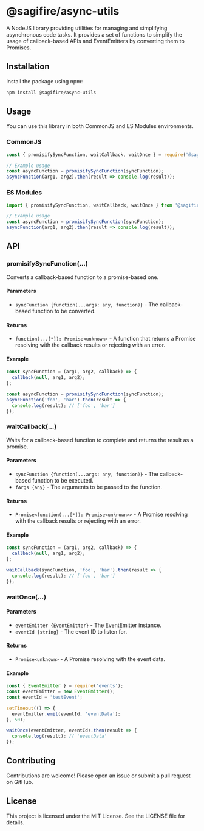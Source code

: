 # @sagifire/async-utils

A NodeJS library providing utilities for managing and simplifying asynchronous code tasks. It provides a set of functions to simplify the usage of callback-based APIs and EventEmitters by converting them to Promises.

## Installation

Install the package using npm:

```sh
npm install @sagifire/async-utils
```

## Usage

You can use this library in both CommonJS and ES Modules environments.

### CommonJS

```javascript
const { promisifySyncFunction, waitCallback, waitOnce } = require('@sagifire/async-utils');

// Example usage
const asyncFunction = promisifySyncFunction(syncFunction);
asyncFunction(arg1, arg2).then(result => console.log(result));
```

### ES Modules
```javascript
import { promisifySyncFunction, waitCallback, waitOnce } from '@sagifire/async-utils';

// Example usage
const asyncFunction = promisifySyncFunction(syncFunction);
asyncFunction(arg1, arg2).then(result => console.log(result));
```

## API

### promisifySyncFunction(...)

Converts a callback-based function to a promise-based one.

#### Parameters

* `syncFunction {function(...args: any, function)}` - The callback-based function to be converted.

#### Returns

* `function(...[*]): Promise<unknown>` - A function that returns a Promise resolving with the callback results or rejecting with an error.

#### Example

```javascript
const syncFunction = (arg1, arg2, callback) => {
  callback(null, arg1, arg2);
};

const asyncFunction = promisifySyncFunction(syncFunction);
asyncFunction('foo', 'bar').then(result => {
  console.log(result); // ['foo', 'bar']
});
```

### waitCallback(...)

Waits for a callback-based function to complete and returns the result as a promise.

#### Parameters

* `syncFunction {function(...args: any, function)}` - The callback-based function to be executed.
* `fArgs {any}` - The arguments to be passed to the function. 

#### Returns

* `Promise<function(...[*]): Promise<unknown>>` - A Promise resolving with the callback results or rejecting with an error.

#### Example

```javascript
const syncFunction = (arg1, arg2, callback) => {
  callback(null, arg1, arg2);
};

waitCallback(syncFunction, 'foo', 'bar').then(result => {
  console.log(result); // ['foo', 'bar']
});
```

### waitOnce(...)

#### Parameters

* `eventEmitter {EventEmitter}` - The EventEmitter instance.
* `eventId {string}` - The event ID to listen for.

#### Returns

* `Promise<unknown>` - A Promise resolving with the event data.

#### Example
```javascript
const { EventEmitter } = require('events');
const eventEmitter = new EventEmitter();
const eventId = 'testEvent';

setTimeout(() => {
  eventEmitter.emit(eventId, 'eventData');
}, 50);

waitOnce(eventEmitter, eventId).then(result => {
  console.log(result); // 'eventData'
});
```

## Contributing

Contributions are welcome! Please open an issue or submit a pull request on GitHub.

## License

This project is licensed under the MIT License. See the LICENSE file for details.